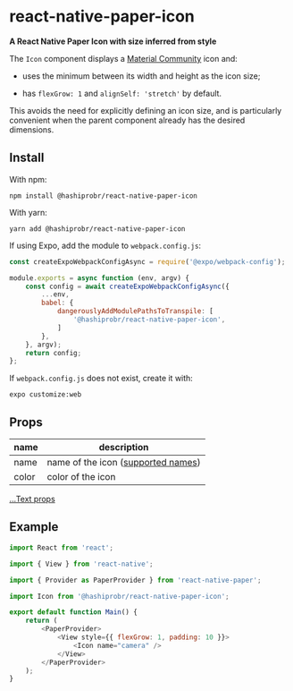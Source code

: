 react-native-paper-icon
=======================

**A React Native Paper Icon with size inferred from style**

The `Icon` component displays a [Material
Community](https://materialdesignicons.com/) icon and:

* uses the minimum between its width and height as the icon size;

* has `flexGrow: 1` and `alignSelf: 'stretch'` by default.

This avoids the need for explicitly defining an icon size, and is particularly
convenient when the parent component already has the desired dimensions.


Install
-------

With npm:

```
npm install @hashiprobr/react-native-paper-icon
```

With yarn:

```
yarn add @hashiprobr/react-native-paper-icon
```

If using Expo, add the module to `webpack.config.js`:

``` js
const createExpoWebpackConfigAsync = require('@expo/webpack-config');

module.exports = async function (env, argv) {
    const config = await createExpoWebpackConfigAsync({
        ...env,
        babel: {
            dangerouslyAddModulePathsToTranspile: [
                '@hashiprobr/react-native-paper-icon',
            ]
        },
    }, argv);
    return config;
};
```

If `webpack.config.js` does not exist, create it with:

```
expo customize:web
```


Props
-----

| name  | description |
|-------|-------------|
| name  | name of the icon ([supported names](https://callstack.github.io/react-native-paper/icons.html)) |
| color | color of the icon |

[...Text props](https://reactnative.dev/docs/text#props)


Example
-------

``` js
import React from 'react';

import { View } from 'react-native';

import { Provider as PaperProvider } from 'react-native-paper';

import Icon from '@hashiprobr/react-native-paper-icon';

export default function Main() {
    return (
        <PaperProvider>
            <View style={{ flexGrow: 1, padding: 10 }}>
                <Icon name="camera" />
            </View>
        </PaperProvider>
    );
}
```
